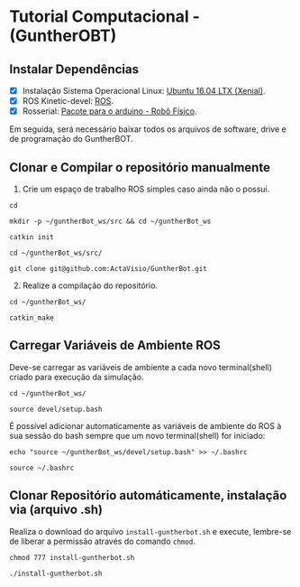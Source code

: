# Tutorial Computacional - (GuntherOBT)

## Instalar Dependências 

- [x] Instalação Sistema Operacional Linux: [Ubuntu 16.04 LTX (Xenial)](https://canaltech.com.br/linux/como-instalar-o-ubuntu-1604-xenial-xerus-em-seu-computador/).
- [x] ROS Kinetic-devel: [ROS](http://wiki.ros.org/kinetic/Installation/Ubuntu).
- [x] Rosserial: [Pacote para o arduino - Robô Físico](http://wiki.ros.org/rosserial).

 Em seguida, será necessário baixar todos os arquivos de software, drive e de programação do GuntherBOT.

## Clonar e Compilar o repositório manualmente

1. Crie um espaço de trabalho ROS simples caso ainda não o possui. 

```
cd

mkdir -p ~/guntherBot_ws/src && cd ~/guntherBot_ws

catkin init

cd ~/guntherBot_ws/src/ 

git clone git@github.com:ActaVisio/GuntherBot.git
```

2. Realize a compilação do repositório.

```
cd ~/guntherBot_ws/

catkin_make

```

## Carregar Variáveis de Ambiente ROS

Deve-se carregar as variáveis de ambiente a cada novo terminal(shell) criado para execução da simulação. 

```
cd ~/guntherBot_ws/

source devel/setup.bash
```

É possível adicionar automaticamente as variáveis de ambiente do ROS à sua sessão do bash sempre que um novo terminal(shell) for iniciado:

```
echo "source ~/guntherBot_ws/devel/setup.bash" >> ~/.bashrc

source ~/.bashrc
```

## Clonar Repositório automáticamente, instalação via (arquivo .sh)

Realiza o download do arquivo `install-guntherbot.sh` e execute, lembre-se de liberar a permissão através do comando `chmod`.

```
chmod 777 install-guntherbot.sh

./install-guntherbot.sh
```